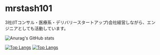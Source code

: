 # mrstash101
3社(ITコンサル・医療系・デリバリースタートアップ)会社経営しながら、エンジニアとしても活動しています。

![Anurag's GitHub stats](https://github-readme-stats.vercel.app/api?username=mrstash101&count_private=true)

[![Top Langs](https://github-readme-stats.vercel.app/api/top-langs/?username=mrstash101&layout=compact&hide=GLSL)](https://github.com/mrstash101)
[![Top Langs](https://github-readme-stats.vercel.app/api/top-langs/?username=mrstash101)](https://github.com/mrstash101/github-readme-stats)

